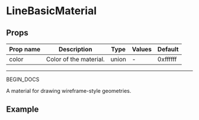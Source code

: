 # LineBasicMaterial

## Props

| Prop name | Description            | Type  | Values | Default  |
| --------- | ---------------------- | ----- | ------ | -------- |
| color     | Color of the material. | union | -      | 0xffffff |

---

BEGIN_DOCS

  <script setup>
  import LineBasicMaterial from '../../examples/LineBasicMaterial.vue'
  </script>

A material for drawing wireframe-style geometries.

## Example

  <ClientOnly>
  <LineBasicMaterial />
  </ClientOnly>
